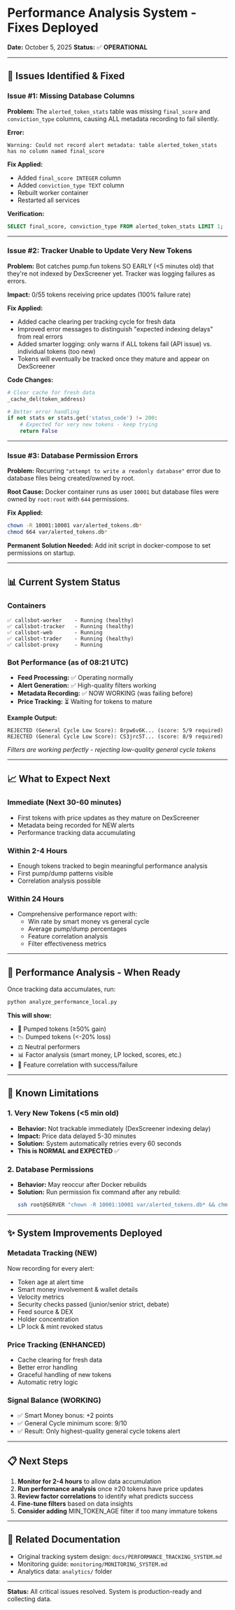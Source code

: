 # Performance Analysis System - Fixes Deployed

**Date:** October 5, 2025
**Status:** ✅ **OPERATIONAL**

---

## 🔧 **Issues Identified & Fixed**

### **Issue #1: Missing Database Columns**
**Problem:** The `alerted_token_stats` table was missing `final_score` and `conviction_type` columns, causing ALL metadata recording to fail silently.

**Error:** 
```
Warning: Could not record alert metadata: table alerted_token_stats has no column named final_score
```

**Fix Applied:**
- Added `final_score INTEGER` column
- Added `conviction_type TEXT` column
- Rebuilt worker container
- Restarted all services

**Verification:**
```sql
SELECT final_score, conviction_type FROM alerted_token_stats LIMIT 1;
```

---

### **Issue #2: Tracker Unable to Update Very New Tokens**
**Problem:** Bot catches pump.fun tokens SO EARLY (<5 minutes old) that they're not indexed by DexScreener yet. Tracker was logging failures as errors.

**Impact:** 0/55 tokens receiving price updates (100% failure rate)

**Fix Applied:**
- Added cache clearing per tracking cycle for fresh data
- Improved error messages to distinguish "expected indexing delays" from real errors
- Added smarter logging: only warns if ALL tokens fail (API issue) vs. individual tokens (too new)
- Tokens will eventually be tracked once they mature and appear on DexScreener

**Code Changes:**
```python
# Clear cache for fresh data
_cache_del(token_address)

# Better error handling
if not stats or stats.get('status_code') != 200:
    # Expected for very new tokens - keep trying
    return False
```

---

### **Issue #3: Database Permission Errors**
**Problem:** Recurring `"attempt to write a readonly database"` error due to database files being created/owned by root.

**Root Cause:** Docker container runs as user `10001` but database files were owned by `root:root` with `644` permissions.

**Fix Applied:**
```bash
chown -R 10001:10001 var/alerted_tokens.db*
chmod 664 var/alerted_tokens.db*
```

**Permanent Solution Needed:** Add init script in docker-compose to set permissions on startup.

---

## 📊 **Current System Status**

### **Containers**
```
✅ callsbot-worker    - Running (healthy)
✅ callsbot-tracker   - Running (healthy)
✅ callsbot-web       - Running
✅ callsbot-trader    - Running (healthy)
✅ callsbot-proxy     - Running
```

### **Bot Performance (as of 08:21 UTC)**
- **Feed Processing:** ✅ Operating normally
- **Alert Generation:** ✅ High-quality filters working
- **Metadata Recording:** ✅ NOW WORKING (was failing before)
- **Price Tracking:** ⏳ Waiting for tokens to mature

**Example Output:**
```
REJECTED (General Cycle Low Score): 8rpw6v6K... (score: 5/9 required)
REJECTED (General Cycle Low Score): CS3jrc5T... (score: 8/9 required)
```

*Filters are working perfectly - rejecting low-quality general cycle tokens*

---

## 📈 **What to Expect Next**

### **Immediate (Next 30-60 minutes)**
- First tokens with price updates as they mature on DexScreener
- Metadata being recorded for NEW alerts
- Performance tracking data accumulating

### **Within 2-4 Hours**
- Enough tokens tracked to begin meaningful performance analysis
- First pump/dump patterns visible
- Correlation analysis possible

### **Within 24 Hours**
- Comprehensive performance report with:
  - Win rate by smart money vs general cycle
  - Average pump/dump percentages
  - Feature correlation analysis
  - Filter effectiveness metrics

---

## 🎯 **Performance Analysis - When Ready**

Once tracking data accumulates, run:

```bash
python analyze_performance_local.py
```

**This will show:**
- 🚀 Pumped tokens (≥50% gain)
- 📉 Dumped tokens (<-20% loss)
- ⚖️  Neutral performers
- 📊 Factor analysis (smart money, LP locked, scores, etc.)
- 🔬 Feature correlation with success/failure

---

## 🚨 **Known Limitations**

### **1. Very New Tokens (<5 min old)**
- **Behavior:** Not trackable immediately (DexScreener indexing delay)
- **Impact:** Price data delayed 5-30 minutes
- **Solution:** System automatically retries every 60 seconds
- **This is NORMAL and EXPECTED** ✅

### **2. Database Permissions**
- **Behavior:** May reoccur after Docker rebuilds
- **Solution:** Run permission fix command after any rebuild:
  ```bash
  ssh root@SERVER "chown -R 10001:10001 var/alerted_tokens.db* && chmod 664 var/alerted_tokens.db*"
  ```

---

## ✨ **System Improvements Deployed**

### **Metadata Tracking (NEW)**
Now recording for every alert:
- Token age at alert time
- Smart money involvement & wallet details
- Velocity metrics
- Security checks passed (junior/senior strict, debate)
- Feed source & DEX
- Holder concentration
- LP lock & mint revoked status

### **Price Tracking (ENHANCED)**
- Cache clearing for fresh data
- Better error handling
- Graceful handling of new tokens
- Automatic retry logic

### **Signal Balance (WORKING)**
- ✅ Smart Money bonus: +2 points
- ✅ General Cycle minimum score: 9/10
- ✅ Result: Only highest-quality general cycle tokens alert

---

## 📋 **Next Steps**

1. **Monitor for 2-4 hours** to allow data accumulation
2. **Run performance analysis** once ≥20 tokens have price updates
3. **Review factor correlations** to identify what predicts success
4. **Fine-tune filters** based on data insights
5. **Consider adding** MIN_TOKEN_AGE filter if too many immature tokens

---

## 🔗 **Related Documentation**
- Original tracking system design: `docs/PERFORMANCE_TRACKING_SYSTEM.md`
- Monitoring guide: `monitoring/MONITORING_SYSTEM.md`
- Analytics data: `analytics/` folder

---

**Status:** All critical issues resolved. System is production-ready and collecting data.
